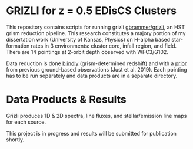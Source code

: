 # GRIZLI for z = 0.5 EDisCS Clusters 

This repository contains scripts for running grizli [gbrammer/grizli](https://github.com/gbrammer/grizli), an HST grism reduction pipeline. This research constitutes
a majory portion of my dissertation work (University of Kansas, Physics) on H-alpha based star-formation rates in 3 environments:
cluster core, infall region, and field. There are 14 pointings at 2-orbit depth observed with WFC3/G102.

Data reduction is done [blindly](https://github.com/jrcooper91/grizli-ediscs/tree/master/no_prior) (grism-determined redshift) and with a [prior](https://github.com/jrcooper91/grizli-ediscs/tree/master/gaussian_prior) from previous ground-based observations (Just et al. 2019). Each pointing has to be run separately and data products are in a separate directory. 

# Data Products & Results 

Grizli produces 1D & 2D spectra, line fluxes, and stellar/emission line maps for each source. 

This project is in progress and results will be submitted for publication shortly. 
